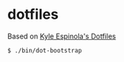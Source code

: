 # dotfiles

Based on [Kyle Espinola's Dotfiles](https://github.com/kespinola/dotfiles)

```
$ ./bin/dot-bootstrap
```
